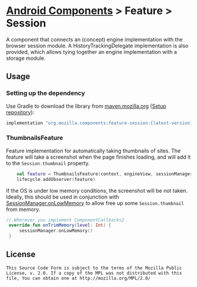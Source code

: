# [Android Components](../../../README.md) > Feature > Session

A component that connects an (concept) engine implementation with the browser session module.
A HistoryTrackingDelegate implementation is also provided, which allows tying together
an engine implementation with a storage module.

## Usage

### Setting up the dependency

Use Gradle to download the library from [maven.mozilla.org](https://maven.mozilla.org/) ([Setup repository](../../../README.md#maven-repository)):

```Groovy
implementation "org.mozilla.components:feature-session:{latest-version}"
```

### ThumbnailsFeature

Feature implementation for automatically taking thumbnails of sites. The feature will take a screenshot when the page finishes loading, and will add it to the `Session.thumbnail` property.

```kotlin
    val feature = ThumbnailsFeature(context, engineView, sessionManager)
    lifecycle.addObserver(feature)
```

If the OS is under low memory conditions, the screenshot will be not taken. Ideally, this should be used in conjunction with [SessionManager.onLowMemory](https://github.com/mozilla-mobile/android-components/blob/024e3de456e3b46e9bf6718db9500ecc52da3d29/components/browser/session/src/main/java/mozilla/components/browser/session/SessionManager.kt#L472) to allow free up some `Session.thumbnail` from memory.

   ```kotlin
 // Wherever you implement ComponentCallbacks2
    override fun onTrimMemory(level: Int) {
        sessionManager.onLowMemory()
    }
```

## License

    This Source Code Form is subject to the terms of the Mozilla Public
    License, v. 2.0. If a copy of the MPL was not distributed with this
    file, You can obtain one at http://mozilla.org/MPL/2.0/
